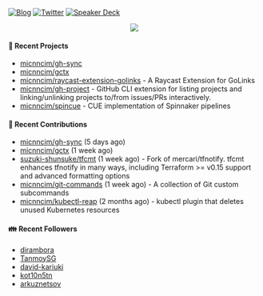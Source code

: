 [![Blog](https://img.shields.io/badge/Blog-0?style=flat-square&logo=gatsby&color=181717&logoColor=white)](https://micnncim.com)
[![Twitter](https://img.shields.io/badge/Twitter-0?style=flat-square&logo=twitter&color=1DA1F2&logoColor=white)](https://twitter.com/micnncim)
[![Speaker Deck](https://img.shields.io/badge/Speaker_Deck-0?style=flat-square&logo=speaker-deck&color=009287&logoColor=white)](https://speakerdeck.com/micnncim)

<p align="center">
<img src="https://github-readme-stats.vercel.app/api?username=micnncim&show_icons=true&count_private=true" />
</p>

#### 🍎 Recent Projects

- [micnncim/gh-sync](https://github.com/micnncim/gh-sync)
- [micnncim/gctx](https://github.com/micnncim/gctx)
- [micnncim/raycast-extension-golinks](https://github.com/micnncim/raycast-extension-golinks) - A Raycast Extension for GoLinks
- [micnncim/gh-project](https://github.com/micnncim/gh-project) - GitHub CLI extension for listing projects and linking/unlinking projects to/from issues/PRs interactively.
- [micnncim/spincue](https://github.com/micnncim/spincue) - CUE implementation of Spinnaker pipelines

#### 🌱 Recent Contributions

- [micnncim/gh-sync](https://github.com/micnncim/gh-sync) (5 days ago)
- [micnncim/gctx](https://github.com/micnncim/gctx) (1 week ago)
- [suzuki-shunsuke/tfcmt](https://github.com/suzuki-shunsuke/tfcmt) (1 week ago) - Fork of mercari/tfnotify. tfcmt enhances tfnotify in many ways, including Terraform &gt;= v0.15 support and advanced formatting options
- [micnncim/git-commands](https://github.com/micnncim/git-commands) (1 week ago) - A collection of Git custom subcommands
- [micnncim/kubectl-reap](https://github.com/micnncim/kubectl-reap) (2 months ago) - kubectl plugin that deletes unused Kubernetes resources

#### 👪  Recent Followers

- [dirambora](https://github.com/dirambora)
- [TanmoySG](https://github.com/TanmoySG)
- [david-kariuki](https://github.com/david-kariuki)
- [kot10n5tn](https://github.com/kot10n5tn)
- [arkuznetsov](https://github.com/arkuznetsov)
